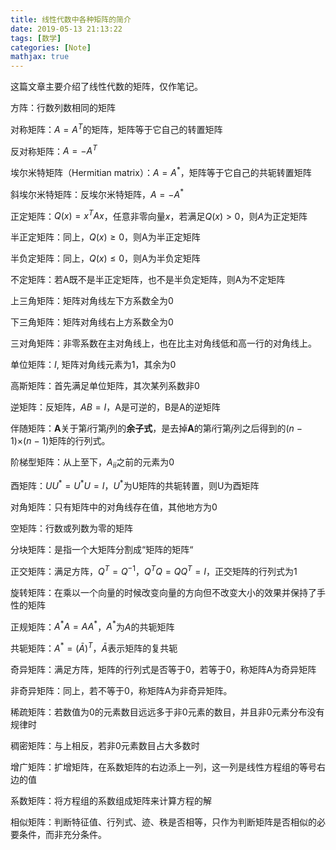 ```yaml
---
title: 线性代数中各种矩阵的简介
date: 2019-05-13 21:13:22
tags: [数学]
categories: [Note]
mathjax: true
---
```

这篇文章主要介绍了线性代数的矩阵，仅作笔记。

<!-- more -->

方阵：行数列数相同的矩阵

对称矩阵：$A=A^T$的矩阵，矩阵等于它自己的转置矩阵

反对称矩阵：$A=-A^T$

埃尔米特矩阵（Hermitian matrix）：$A=A^*$，矩阵等于它自己的共轭转置矩阵

斜埃尔米特矩阵：反埃尔米特矩阵，$A = −A^*$

正定矩阵：$Q(x)=x^T A x$，任意非零向量$x$，若满足$Q(x)>0$，则$A$为正定矩阵

半正定矩阵：同上，$Q(x) \geq 0$，则A为半正定矩阵

半负定矩阵：同上，$Q(x) \leq 0$，则A为半负定矩阵

不定矩阵：若A既不是半正定矩阵，也不是半负定矩阵，则A为不定矩阵

上三角矩阵：矩阵对角线左下方系数全为0

下三角矩阵：矩阵对角线右上方系数全为0

三对角矩阵：非零系数在主对角线上，也在比主对角线低和高一行的对角线上。

单位矩阵：$I$, 矩阵对角线元素为1，其余为0

高斯矩阵：首先满足单位矩阵，其次某列系数非0

逆矩阵：反矩阵，$AB=I$，A是可逆的，B是A的逆矩阵

伴随矩阵：**A**关于第*i*行第*j*列的**余子式**，是去掉**A**的第*i*行第*j*列之后得到的(*n* − 1)×(*n* − 1)矩阵的行列式。

阶梯型矩阵：从上至下，$A_{ii}$之前的元素为0

酉矩阵：$UU^*=U^*U=I$，$U^*$为U矩阵的共轭转置，则U为酉矩阵

对角矩阵：只有矩阵中的对角线存在值，其他地方为0

空矩阵：行数或列数为零的矩阵

分块矩阵：是指一个大矩阵分割成“矩阵的矩阵“

正交矩阵：满足方阵，$Q^T=Q^{-1}$，$Q^TQ=QQ^T=I$，正交矩阵的行列式为1

旋转矩阵：在乘以一个向量的时候改变向量的方向但不改变大小的效果并保持了手性的矩阵

正规矩阵：$A^{*}A=AA^*$，$A^*$为$A$的共轭矩阵

共轭矩阵：$A^*=(\bar{A})^T$，$\bar{A}$表示矩阵的复共轭

奇异矩阵：满足方阵，矩阵的行列式是否等于0，若等于0，称矩阵A为奇异矩阵

非奇异矩阵：同上，若不等于0，称矩阵A为非奇异矩阵。

稀疏矩阵：若数值为0的元素数目远远多于非0元素的数目，并且非0元素分布没有规律时

稠密矩阵：与上相反，若非0元素数目占大多数时

增广矩阵：扩增矩阵，在系数矩阵的右边添上一列，这一列是线性方程组的等号右边的值

系数矩阵：将方程组的系数组成矩阵来计算方程的解

相似矩阵：判断特征值、行列式、迹、秩是否相等，只作为判断矩阵是否相似的必要条件，而非充分条件。